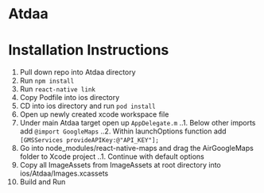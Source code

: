 # Atdaa

# Installation Instructions

1. Pull down repo into Atdaa directory
2. Run `npm install`
3. Run `react-native link`
4. Copy Podfile into ios directory
5. CD into ios directory and run `pod install`
6. Open up newly created xcode workspace file
7. Under main Atdaa target open up `AppDelegate.m`
..1. Below other imports add `@import GoogleMaps`
..2. Within launchOptions function add `[GMSServices provideAPIKey:@"API_KEY"];`
8. Go into node_modules/react-native-maps and drag the AirGoogleMaps folder to Xcode project
..1. Continue with default options
9. Copy all ImageAssets from ImageAssets at root directory into ios/Atdaa/Images.xcassets
10. Build and Run
